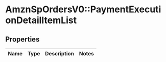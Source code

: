 # AmznSpOrdersV0::PaymentExecutionDetailItemList

## Properties
Name | Type | Description | Notes
------------ | ------------- | ------------- | -------------

